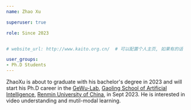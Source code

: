 ```yaml
---
name: Zhao Xu

superuser: true

role: Since 2023


# website_url: http://www.kaito.org.cn/  # 可以配置个人主页, 如果有的话

user_groups:
- Ph.D Students
---
```

ZhaoXu is about to graduate with his bachelor's degree in 2023 and  will start his Ph.D career in the [GeWu-Lab](https://gewu-lab.github.io/), [Gaoling School of Artificial Intelligence](http://ai.ruc.edu.cn/), [Renmin University of China](https://www.ruc.edu.cn/), in Sept 2023. He is interested in video understanding and mutil-modal learning.